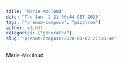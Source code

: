 ```yaml
---
title: "Marie-Mouloud"
date: "Thu Jan  2 21:06:44 CET 2020"
tags: ["prenom-compose", "pipotron"]
author: m1ch3l
categories: ["generated"]
slug: "prenom-compose/2020-01-02-21:06:44"
---
```


Marie-Mouloud
